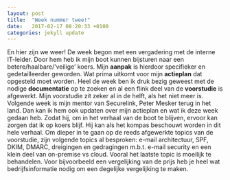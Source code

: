 ```yaml
---
layout: post
title:  "Week nummer twee!"
date:   2017-02-17 08:20:33 +0100
categories: jekyll update
---
```

En hier zijn we weer! De week begon met een vergadering met de interne IT-leider. Door hem heb ik mijn boot kunnen bijsturen naar een betere/haalbare/’veilige’ koers. Mijn **aanpak** is hierdoor specifieker en gedetailleerder geworden. Wat prima uitkomt voor mijn **actieplan** dat opgesteld moet worden. 
Heel de week ben ik druk bezig geweest met de nodige **documentatie** op te zoeken en al een flink deel van de **voorstudie** is afgewerkt. Mijn voorstudie zit zeker al in de helft, als het niet meer is. Volgende week is mijn mentor van Securelink, Peter Mesker terug in het land. Dan kan ik hem ook updaten over mijn actieplan en wat ik deze week gedaan heb. Zodat hij, om in het verhaal van de boot te blijven, ervoor kan zorgen dat ik op koers blijf. Hij kan als het kompas beschouwt worden in dit hele verhaal. 
Om dieper in te gaan op de reeds afgewerkte topics van de voorstudie, zijn volgende topics al besproken: e-mail architectuur, SPF, DKIM, DMARC, dreigingen en gedragingen m.b.t. e-mail security en een klein deel van on-premise vs cloud.
Vooral het laatste topic is moeilijk te behandelen. Voor bijvoorbeeld een vergelijking van de prijs heb je heel wat bedrijfsinformatie nodig om een degelijke vergelijking te maken.